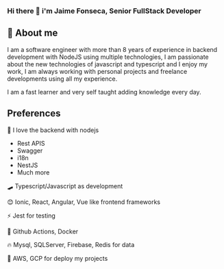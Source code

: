 ### Hi there 👋 i'm Jaime Fonseca, Senior FullStack Developer

## 💬 About me
I am a software engineer with more than 8 years of experience in backend development with NodeJS using multiple technologies, I am passionate about the new technologies of javascript and typescript and I enjoy my work, I am always working with personal projects and freelance developments using all my experience.

I am a fast learner and very self taught adding knowledge every day.
  
## Preferences
💖 I love the backend with nodejs
  - Rest APIS
  - Swagger
  - i18n
  - NestJS
  - Much more
  
🛹 Typescript/Javascript as development

😊 Ionic, React, Angular, Vue like frontend frameworks

⚡ Jest for testing

🔭 Github Actions, Docker

🔥 Mysql, SQLServer, Firebase, Redis for data

🚀 AWS, GCP for deploy my projects


<!--
**jaimejosu3/jaimejosu3** is a ✨ _special_ ✨ repository because its `README.md` (this file) appears on your GitHub profile.

Here are some ideas to get you started:

- 🔭 I’m currently working on ...
- 🌱 I’m currently learning ...
- 👯 I’m looking to collaborate on ...
- 🤔 I’m looking for help with ...
- 💬 Ask me about ...
- 📫 How to reach me: ...
- 😄 Pronouns: ...
- ⚡ Fun fact: ...
-->
